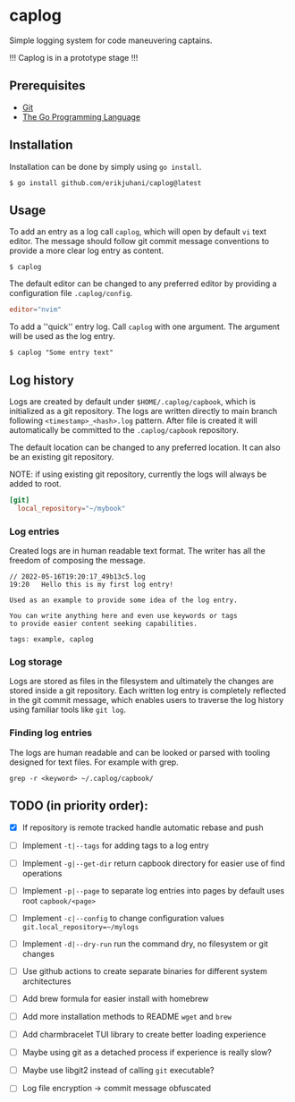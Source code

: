# caplog

Simple logging system for code maneuvering captains.

!!! Caplog is in a prototype stage !!!

## Prerequisites

* [Git](https://git-scm.com/)
* [The Go Programming Language](https://go.dev/dl/)

## Installation

Installation can be done by simply using `go install`.

```
$ go install github.com/erikjuhani/caplog@latest
```

## Usage

To add an entry as a log call `caplog`, which will open by default `vi` text editor.
The message should follow git commit message conventions to provide a more clear log entry as content.

```
$ caplog
```

The default editor can be changed to any preferred editor by providing a configuration file `.caplog/config`.

```toml
editor="nvim"
```

To add a ''quick'' entry log. Call `caplog` with one argument.
The argument will be used as the log entry.

```
$ caplog "Some entry text"
```

## Log history

Logs are created by default under `$HOME/.caplog/capbook`, which is initialized as a git repository.
The logs are written directly to main branch following `<timestamp>_<hash>.log` pattern.
After file is created it will automatically be committed to the `.caplog/capbook` repository.

The default location can be changed to any preferred location. It can also be an existing git repository.

NOTE: if using existing git repository, currently the logs will always be added to root.

```toml
[git]
  local_repository="~/mybook"
```

### Log entries

Created logs are in human readable text format.
The writer has all the freedom of composing the message.

```log
// 2022-05-16T19:20:17_49b13c5.log
19:20	Hello this is my first log entry!

Used as an example to provide some idea of the log entry.

You can write anything here and even use keywords or tags
to provide easier content seeking capabilities.

tags: example, caplog
```

### Log storage

Logs are stored as files in the filesystem and ultimately the changes
are stored inside a git repository. Each written log entry is completely reflected
in the git commit message, which enables users to traverse the log history using
familiar tools like `git log`.

### Finding log entries

The logs are human readable and can be looked or parsed with tooling designed for text files. For example with grep.

```
grep -r <keyword> ~/.caplog/capbook/
```

## TODO (in priority order):

- [x] If repository is remote tracked handle automatic rebase and push

- [ ] Implement `-t|--tags` for adding tags to a log entry

- [ ] Implement `-g|--get-dir` return capbook directory for easier use of find operations

- [ ] Implement `-p|--page` to separate log entries into pages by default uses root `capbook/<page>`

- [ ] Implement `-c|--config` to change configuration values `git.local_repository=~/mylogs`

- [ ] Implement `-d|--dry-run` run the command dry, no filesystem or git changes

- [ ] Use github actions to create separate binaries for different system architectures

- [ ] Add brew formula for easier install with homebrew

- [ ] Add more installation methods to README `wget` and `brew`

- [ ] Add charmbracelet TUI library to create better loading experience

- [ ] Maybe using git as a detached process if experience is really slow?

- [ ] Maybe use libgit2 instead of calling `git` executable?

- [ ] Log file encryption -> commit message obfuscated

